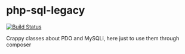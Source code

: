 # php-sql-legacy

[![Build Status](https://travis-ci.org/Slamdunk/php-sql-legacy.svg?branch=master)](https://travis-ci.org/Slamdunk/php-sql-legacy)

Crappy classes about PDO and MySQLi, here just to use them through composer